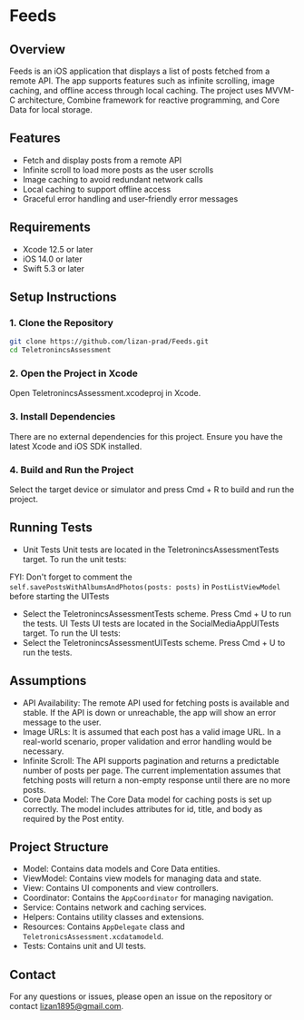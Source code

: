 # Feeds

## Overview

Feeds is an iOS application that displays a list of posts fetched from a remote API. The app supports features such as infinite scrolling, image caching, and offline access through local caching. The project uses MVVM-C architecture, Combine framework for reactive programming, and Core Data for local storage.

## Features

- Fetch and display posts from a remote API
- Infinite scroll to load more posts as the user scrolls
- Image caching to avoid redundant network calls
- Local caching to support offline access
- Graceful error handling and user-friendly error messages

## Requirements

- Xcode 12.5 or later
- iOS 14.0 or later
- Swift 5.3 or later

## Setup Instructions

### 1. Clone the Repository

```sh
git clone https://github.com/lizan-prad/Feeds.git
cd TeletronincsAssessment
```

### 2. Open the Project in Xcode
Open TeletronincsAssessment.xcodeproj in Xcode.

### 3. Install Dependencies
There are no external dependencies for this project. Ensure you have the latest Xcode and iOS SDK installed.

### 4. Build and Run the Project
Select the target device or simulator and press Cmd + R to build and run the project.

## Running Tests

- Unit Tests
Unit tests are located in the TeletronincsAssessmentTests target. To run the unit tests:

FYI: Don't forget to comment the `self.savePostsWithAlbumsAndPhotos(posts: posts)` in `PostListViewModel` before starting the UITests

- Select the TeletronincsAssessmentTests scheme.
Press Cmd + U to run the tests.
UI Tests
UI tests are located in the SocialMediaAppUITests target. To run the UI tests:
- Select the TeletronincsAssessmentUITests scheme.
Press Cmd + U to run the tests.

## Assumptions

- API Availability: The remote API used for fetching posts is available and stable. If the API is down or unreachable, the app will show an error message to the user.
- Image URLs: It is assumed that each post has a valid image URL. In a real-world scenario, proper validation and error handling would be necessary.
- Infinite Scroll: The API supports pagination and returns a predictable number of posts per page. The current implementation assumes that fetching posts will return a non-empty response until there are no more posts.
- Core Data Model: The Core Data model for caching posts is set up correctly. The model includes attributes for id, title, and body as required by the Post entity.

## Project Structure

- Model: Contains data models and Core Data entities.
- ViewModel: Contains view models for managing data and state.
- View: Contains UI components and view controllers.
- Coordinator: Contains the `AppCoordinator` for managing navigation.
- Service: Contains network and caching services.
- Helpers: Contains utility classes and extensions.
- Resources: Contains `AppDelegate` class and `TeletronicsAssessment.xcdatamodeld`.
- Tests: Contains unit and UI tests.

## Contact

For any questions or issues, please open an issue on the repository or contact lizan1895@gmail.com.
